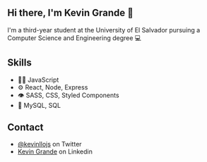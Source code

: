 ## Hi there, I'm Kevin Grande 👋
I'm a third-year student at the University of El Salvador pursuing a Computer Science and Engineering degree 💻

## Skills
- 👨‍💻 JavaScript
- ⚙️ React, Node, Express
- 👁️ SASS, CSS, Styled Components
- 💽 MySQL, SQL

## Contact

- [@kevinllojs](https://twitter.com/kevinllojs) on Twitter
- [Kevin Grande](linkedin.com/in/kevin-grande-7b9b7221b) on Linkedin
